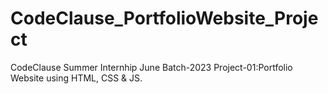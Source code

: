 # CodeClause_PortfolioWebsite_Project
CodeClause Summer Internhip June Batch-2023 Project-01:Portfolio Website using HTML, CSS &amp; JS.
